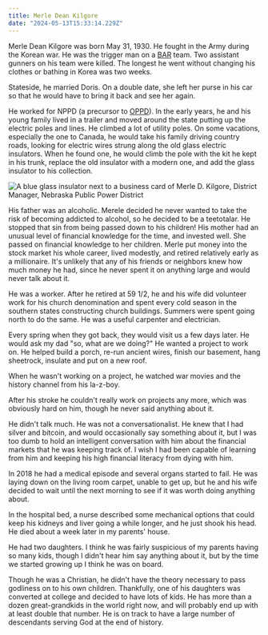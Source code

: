 ```yaml
---
title: Merle Dean Kilgore
date: "2024-05-13T15:33:14.229Z"
---
```



Merle Dean Kilgore was born May 31, 1930.  He fought in the Army during the Korean war.  He was the trigger man on a [BAR](https://en.wikipedia.org/wiki/M1918_Browning_Automatic_Rifle) team.  Two assistant gunners on his team were killed.  The longest he went without changing his clothes or bathing in Korea was two weeks.

Stateside, he married Doris.  On a double date, she left her purse in his car so that he would have to bring it back and see her again.

He worked for NPPD (a precursor to [OPPD](https://www.oppd.com/)).  In the early years, he and his young family lived in a trailer and moved around the state putting up the electric poles and lines.  He climbed a lot of utility poles.  On some vacations, especially the one to Canada, he would take his family driving country roads, looking for electric wires strung along the old glass electric insulators.  When he found one, he would climb the pole with the kit he kept in his trunk, replace the old insulator with a modern one, and add the glass insulator to his collection.

![A blue glass insulator next to a business card of Merle D. Kilgore, District Manager, Nebraska Public Power District](./images/merle-nppd.jpg)

His father was an alcoholic.  Merele decided he never wanted to take the risk of becoming addicted to alcohol, so he decided to be a teetotalar.  He stopped that sin from being passed down to his children!  His mother had an unusual level of financial knowledge for the time, and invested well.  She passed on financial knowledge to her children.  Merle put money into the stock market his whole career, lived modestly, and retired relatively early as a millionaire.  It's unlikely that any of his friends or neighbors knew how much money he had, since he never spent it on anything large and would never talk about it.

He was a worker.  After he retired at 59 1/2, he and his wife did volunteer work for his church denomination and spent every cold season in the southern states constructing church buildings.  Summers were spent going north to do the same. He was a useful carpenter and electrician.

Every spring when they got back, they would visit us a few days later.  He would ask my dad "so, what are we doing?"  He wanted a project to work on.  He helped build a porch, re-run ancient wires, finish our basement, hang sheetrock, insulate and put on a new roof.

When he wasn't working on a project, he watched war movies and the history channel from his la-z-boy.

After his stroke he couldn't really work on projects any more, which was obviously hard on him, though he never said anything about it.

He didn't talk much.  He was not a conversationalist.  He knew that I had silver and bitcoin, and would occasionally say something about it, but I was too dumb to hold an intelligent conversation with him about the financial markets that he was keeping track of.  I wish I had been capable of learning from him and keeping his high financial literacy from dying with him.

In 2018 he had a medical episode and several organs started to fail.  He was laying down on the living room carpet, unable to get up, but he and his wife decided to wait until the next morning to see if it was worth doing anything about.

In the hospital bed, a nurse described some mechanical options that could keep his kidneys and liver going a while longer, and he just shook his head.  He died about a week later in my parents' house.

He had two daughters.  I think he was fairly suspicious of my parents having so many kids, though I didn't hear him say anything about it, but by the time we started growing up I think he was on board.

Though he was a Christian, he didn't have the theory necessary to pass godliness on to his own children.  Thankfully, one of his daughters was converted at college and decided to have lots of kids.  He has more than a dozen great-grandkids in the world right now, and will probably end up with at least double that number.  He is on track to have a large number of descendants serving God at the end of history.
